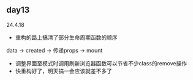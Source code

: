 ## day13
24.4.18
* 重构的路上搞清了部分生命周期函数的顺序

data -> created -> 传递props -> mount
* 调整界面至模式时调用刷新浏览器函数可以节省不少class的remove操作
* 快重构好了，明天搞一会应该就差不多了